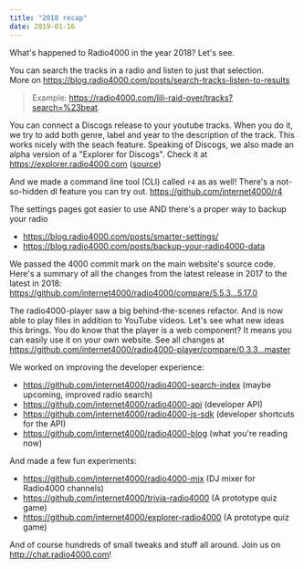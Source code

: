```yaml
---
title: "2018 recap"
date: 2019-01-16
---
```


What's happened to Radio4000 in the year 2018? Let's see.

You can search the tracks in a radio and listen to just that selection.  
More on https://blog.radio4000.com/posts/search-tracks-listen-to-results

> Example: https://radio4000.com/lili-raid-over/tracks?search=%23beat. 

You can connect a Discogs release to your youtube tracks. When you do it, we try to add both genre, label and year to the description of the track. This works nicely with the seach feature. Speaking of Discogs, we also made an alpha version of a "Explorer for Discogs". Check it at https://explorer.radio4000.com ([source](https://github.com/internet4000/explorer-discogs))

And we made a command line tool (CLI) called `r4` as as well! There's a not-so-hidden dl feature you can try out. https://github.com/internet4000/r4

The settings pages got easier to use AND there's a proper way to backup your radio 

- https://blog.radio4000.com/posts/smarter-settings/
- https://blog.radio4000.com/posts/backup-your-radio4000-data

We passed the 4000 commit mark on the main website's source code. Here's a summary of all the changes from the latest release in 2017 to the latest in 2018:
https://github.com/internet4000/radio4000/compare/5.5.3...5.17.0

The radio4000-player saw a big behind-the-scenes refactor. And is now able to play files in addition to YouTube videos. Let's see what new ideas this brings. You do know that the player is a web component? It means you can easily use it on your own website. See all changes at https://github.com/internet4000/radio4000-player/compare/0.3.3...master

We worked on improving the developer experience:

- https://github.com/internet4000/radio4000-search-index (maybe upcoming, improved radio search)
- https://github.com/internet4000/radio4000-api (developer API)
- https://github.com/internet4000/radio4000-js-sdk (developer shortcuts for the API)
- https://github.com/internet4000/radio4000-blog (what you're reading now)

And made a few fun experiments:

- https://github.com/internet4000/radio4000-mix (DJ mixer for Radio4000 channels)
- https://github.com/internet4000/trivia-radio4000 (A prototype quiz game)
- https://github.com/internet4000/explorer-radio4000 (A prototype quiz game)

And of course hundreds of small tweaks and stuff all around. Join us on http://chat.radio4000.com!
